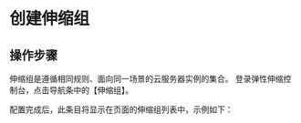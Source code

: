 # 创建伸缩组


## 操作步骤

伸缩组是遵循相同规则、面向同一场景的云服务器实例的集合。 登录弹性伸缩控制台，点击导航条中的【伸缩组】。

配置完成后，此条目将显示在页面的伸缩组列表中，示例如下：
